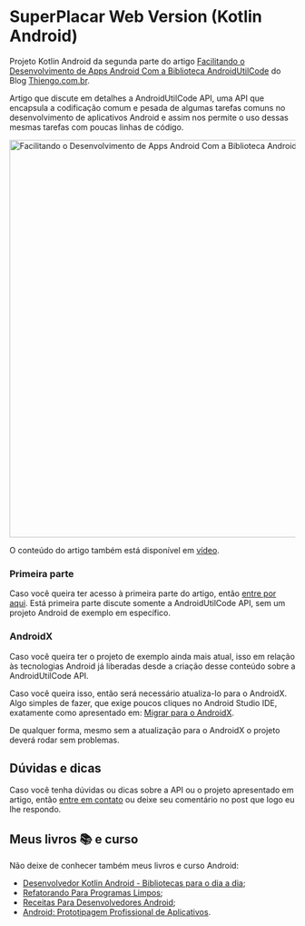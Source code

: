 # SuperPlacar Web Version (Kotlin Android)

Projeto Kotlin Android da segunda parte do artigo [Facilitando o Desenvolvimento de Apps Android Com a Biblioteca AndroidUtilCode](https://www.thiengo.com.br/facilitando-o-desenvolvimento-de-apps-android-com-a-biblioteca-androidutilcode#title-04) do Blog [Thiengo.com.br](https://www.thiengo.com.br).

Artigo que discute em detalhes a AndroidUtilCode API, uma API que encapsula a codificação comum e pesada de algumas tarefas comuns no desenvolvimento de aplicativos Android e assim nos permite o uso dessas mesmas tarefas com poucas linhas de código.

<img src="https://www.thiengo.com.br/img/post/normal/oujq61b820cgjnmlq9s51rkcc1350a6f78dcd58d71347d55702f42c49d.jpg" width="700" alt="Facilitando o Desenvolvimento de Apps Android Com a Biblioteca AndroidUtilCode">

O conteúdo do artigo também está disponível em [vídeo](https://www.thiengo.com.br/facilitando-o-desenvolvimento-de-apps-android-com-a-biblioteca-androidutilcode#title-21).

### Primeira parte

Caso você queira ter acesso à primeira parte do artigo, então [entre por aqui](https://www.thiengo.com.br/facilitando-o-desenvolvimento-de-apps-android-com-a-biblioteca-androidutilcode#title-01). Está primeira parte discute somente a AndroidUtilCode API, sem um projeto Android de exemplo em específico.

### AndroidX

Caso você queira ter o projeto de exemplo ainda mais atual, isso em relação às tecnologias Android já liberadas desde a criação desse conteúdo sobre a AndroidUtilCode API.

Caso você queira isso, então será necessário atualiza-lo para o AndroidX. Algo simples de fazer, que exige poucos cliques no Android Studio IDE, exatamente como apresentado em: [Migrar para o AndroidX](https://developer.android.com/jetpack/androidx/migrate?hl=pt-br).

De qualquer forma, mesmo sem a atualização para o AndroidX o projeto deverá rodar sem problemas.

## Dúvidas e dicas

Caso você tenha dúvidas ou dicas sobre a API ou o projeto apresentado em artigo, então [entre em contato](https://www.thiengo.com.br/contato) ou deixe seu comentário no post que logo eu lhe respondo.

## Meus livros 📚 e curso

Não deixe de conhecer também meus livros e curso Android:

- [Desenvolvedor Kotlin Android - Bibliotecas para o dia a dia](https://www.thiengo.com.br/livro-desenvolvedor-kotlin-android);
- [Refatorando Para Programas Limpos](https://www.thiengo.com.br/livro-refatorando-para-programas-limpos);
- [Receitas Para Desenvolvedores Android](https://www.thiengo.com.br/livro-receitas-para-desenvolvedores-android);
- [Android: Prototipagem Profissional de Aplicativos](https://www.udemy.com/course/android-prototipagem-profissional-de-aplicativos/?locale=pt_BR&persist_locale=).
